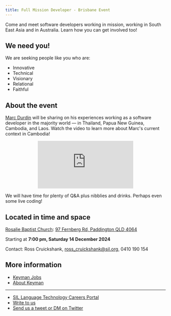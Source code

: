 ```yaml
---
title: Full Mission Developer - Brisbane Event
---
```


Come and meet software developers working in mission, working in South East Asia
and in Australia. Learn how you can get involved too!

## We need you!

We are seeking people like you who are:

  * Innovative
  * Technical
  * Visionary
  * Relational
  * Faithful

## About the event

[Marc Durdin](/about/developers/) will be sharing on his experiences working as
a software developer in the majority world — in Thailand, Papua New Guinea,
Cambodia, and Laos. Watch the video to learn more about Marc's current context
in Cambodia!

<style>
  p.video {
    text-align: center;
  }

  @media all and (max-width: 1023px) {
    p.video#video-mobile {
      display: block;
    }

    p.video#video-desktop {
      display: none;
    }
  }

  @media all and (min-width: 1024px) {
    p.video#video-mobile {
      display: none;
    }

    p.video#video-desktop {
      display: block;
    }
  }
</style>

<p class='video' id='video-desktop'>
<iframe width="800" height="450" src="https://www.youtube.com/embed/UZ_lKqRlEBE?cc_lang_pref=en&si=i64xOskmlE-S98fZ" title="YouTube video player" frameborder="0" allow="accelerometer; autoplay; clipboard-write; encrypted-media; gyroscope; picture-in-picture; web-share" referrerpolicy="strict-origin-when-cross-origin" allowfullscreen></iframe>
</p>

<p class='video' id='video-mobile'>
<iframe src="https://www.youtube.com/embed/55HeegSJcVA?si=i64xOskmlE-S98fZ" title="YouTube video player" frameborder="0" allow="accelerometer; autoplay; clipboard-write; encrypted-media; gyroscope; picture-in-picture; web-share" referrerpolicy="strict-origin-when-cross-origin" allowfullscreen></iframe>
</p>

We will have time for plenty of Q&A plus nibblies and drinks. Perhaps even some live coding!

## Located in time and space

[Rosalie Baptist Church](https://www.rosaliechurch.com.au/): [97 Fernberg Rd, Paddington QLD 4064](https://maps.app.goo.gl/2xKQ2uaey35tPMKZA)

Starting at **7:00 pm, Saturday 14 December 2024**

Contact: Ross Cruickshank, [ross_cruickshank@sil.org](mailto:ross_cruickshank@sil.org), 0410 190 154

## More information

* [Keyman Jobs](/jobs)
* [About Keyman](/)

---

* [SIL Language Technology Careers Portal](https://careers.sil.org/jobs/dept/LangTech)
* [Write to us](https://software.sil.org/about/contact/)
* [Send us a tweet or DM on Twitter](https://x.com/keyman)
